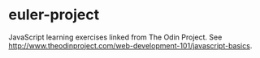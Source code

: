 # euler-project
JavaScript learning exercises linked from The Odin Project.
See http://www.theodinproject.com/web-development-101/javascript-basics.
